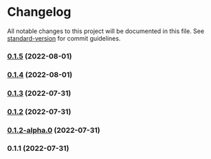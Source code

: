 # Changelog

All notable changes to this project will be documented in this file. See [standard-version](https://github.com/conventional-changelog/standard-version) for commit guidelines.

### [0.1.5](https://github.com/still-redux/still-redux/compare/v0.1.4...v0.1.5) (2022-08-01)

### [0.1.4](https://github.com/still-redux/still-redux/compare/v0.1.3...v0.1.4) (2022-08-01)

### [0.1.3](https://github.com/still-redux/still-redux/compare/v0.1.2...v0.1.3) (2022-07-31)

### [0.1.2](https://github.com/still-redux/still-redux/compare/v0.1.2-alpha.0...v0.1.2) (2022-07-31)

### [0.1.2-alpha.0](https://github.com/still-redux/still-redux/compare/v0.1.1...v0.1.2-alpha.0) (2022-07-31)

### 0.1.1 (2022-07-31)
